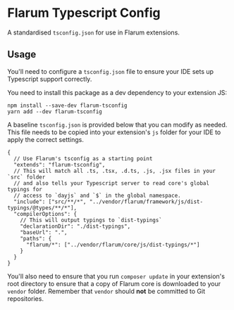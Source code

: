 # Flarum Typescript Config

A standardised `tsconfig.json` for use in Flarum extensions.

## Usage

You'll need to configure a `tsconfig.json` file to ensure your IDE sets up Typescript support correctly.

You need to install this package as a dev dependency to your extension JS:

```properties
npm install --save-dev flarum-tsconfig
yarn add --dev flarum-tsconfig
```

A baseline `tsconfig.json` is provided below that you can modify as needed. This file needs to be copied into your extension's `js` folder for your IDE to apply the correct settings.

```jsonc
{
  // Use Flarum's tsconfig as a starting point
  "extends": "flarum-tsconfig",
  // This will match all .ts, .tsx, .d.ts, .js, .jsx files in your `src` folder
  // and also tells your Typescript server to read core's global typings for
  // access to `dayjs` and `$` in the global namespace.
  "include": ["src/**/*", "../vendor/flarum/framework/js/dist-typings/@types/**/*"],
  "compilerOptions": {
    // This will output typings to `dist-typings`
    "declarationDir": "./dist-typings",
    "baseUrl": ".",
    "paths": {
      "flarum/*": ["../vendor/flarum/core/js/dist-typings/*"]
    }
  }
}
```

You'll also need to ensure that you run `composer update` in your extension's root directory to ensure that a copy of Flarum core is downloaded to your `vendor` folder. Remember that `vendor` should **not** be committed to Git repositories.
